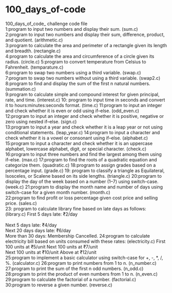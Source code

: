 # 100_days_of-code
100_days_of_code_ challenge                                                                                                           code file                           
1:program to input two numbers and display their sum.                                                                                  (sum.c)     
2:program to input two numbers and display their sum, difference, product, and quotient.                                              (arithmetic.c)   
3:program to calculate the area and perimeter of a rectangle given its length and breadth.                                            (rectangle.c)    
4:program to calculate the area and circumference of a circle given its radius.                                                   (circle.c) 
5:program to convert temperature from Celsius to Fahrenheit.                                                                          (temparature.c)  
6:program to swap two numbers using a third variable.                                                                             (swap.c)   
7:program to swap two numbers without using a third variable.                                                                     (swap2.c)
8:program to find and display the sum of the first n natural numbers.                                                             (summation.c)   
9:program to calculate simple and compound interest for given principal, rate, and time.                                          (interest.c) 
10: program to input time in seconds and convert it to hours:minutes:seconds format.                                              (time.c)
11:program to input an integer and check whether it is even or odd using if–else.                                                 (odd_even.c)   
12:program to input an integer and check whether it is positive, negative or zero using nested if–else.                           (sign.c)  
13:program to input a year and check whether it is a leap year or not using conditional statements.                               (leap_year.c)
14:program to input a character and check whether it is a vowel or consonant using if–else.                                       (alphabet.c)
15:program to input a character and check whether it is an uppercase alphabet, lowercase alphabet, digit, or special character.   (check.c) 
16:program to input three numbers and find the largest among them using if–else.                                                  (max.c)
17:program to find the roots of a quadratic equation and categorize them.                                                         (quadratic.c)
18:program to assign grades based on a percentage input.                                                                          (grade.c)
19: program to classify a triangle as Equilateral, Isosceles, or Scalene based on its side lengths.                               (triangle.c)
20:program to display the day of the week based on a number (1–7) using switch-case.                                              (week.c) 
21:program to display the month name and number of days using switch-case for a given month number.                               (month.c)  
22:program to find profit or loss percentage given cost price and selling price.                                                  (sales.c)  
23: program to calculate library fine based on late days as follows:                                                              (library.c)
           First 5 days late: ₹2/day <br>     
           Next 5 days late: ₹4/day  
           Next 20 days days late: ₹6/day <br>
           More than 30 days: Membership Cancelled. 
24:program to calculate electricity bill based on units consumed with these rates:                                                (electricity.c) 
            First 100 units at ₹5/unit 
            Next 100 units at ₹7/unit<br>
             Next 100 units at ₹10/unit
             Above at ₹12/unit <br>
25:program to implement a basic calculator using switch-case for +, -, *, /, %.                                                    (calculator.c) 
26:program to print numbers from 1 to n.                                                                                           (n_number.c) 
27:program to print the sum of the first n odd numbers.                                                                            (n_odd.c) 
28:program to print the product of even numbers from 1 to n.                                                                       (n_even.c)  
29:program to calculate the factorial of a number.                                                                                 (factorial.c) 
<br>30:program to reverse a given number.                                                                                              (reverse.c) 

